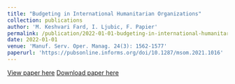 ```yaml
---
title: "Budgeting in International Humanitarian Organizations"
collection: publications
author: 'M. Keshvari Fard, I. Ljubic, F. Papier'
permalink: /publication/2022-01-01-budgeting-in-international-humanitarian-organizations
date: 2022-01-01
venue: 'Manuf. Serv. Oper. Manag. 24(3): 1562-1577'
paperurl: 'https://pubsonline.informs.org/doi/10.1287/msom.2021.1016'
---
```

[View paper here](https://pubsonline.informs.org/doi/10.1287/msom.2021.1016)
[Download paper here]({{site.url}}/docs/https://papers.ssrn.com/sol3/papers.cfm?abstract_id=3464619)
